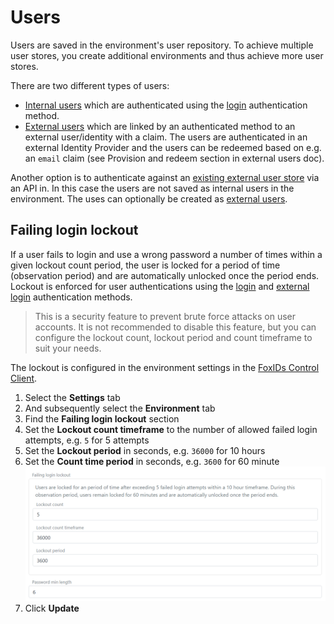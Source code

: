 # Users
Users are saved in the environment's user repository. To achieve multiple user stores, you create additional environments and thus achieve more user stores.

There are two different types of users:
- [Internal users](users-internal.md) which are authenticated using the [login](login.md) authentication method.
- [External users](users-external.md) which are linked by an authenticated method to an external user/identity with a claim. The users are authenticated in an external Identity Provider and the users can be redeemed based on e.g. an `email` claim (see Provision and redeem section in external users doc).

Another option is to authenticate against an [existing external user store](external-login.md) via an API in. In this case the users are not saved as internal users in the environment. The uses can optionally be created as [external users](users-external.md).

## Failing login lockout
If a user fails to login and use a wrong password a number of times within a given lockout count period, the user is locked for a period of time (observation period) and are automatically unlocked once the period ends.  
Lockout is enforced for user authentications using the [login](login.md) and [external login](external-login.md) authentication methods.

> This is a security feature to prevent brute force attacks on user accounts. It is not recommended to disable this feature, but you can configure the lockout count, lockout period and count timeframe to suit your needs.

The lockout is configured in the environment settings in the [FoxIDs Control Client](control.md#foxids-control-client).

1. Select the **Settings** tab
2. And subsequently select the **Environment** tab
3. Find the **Failing login lockout** section
4. Set the **Lockout count timeframe** to the number of allowed failed login attempts, e.g. `5` for 5 attempts
5. Set the **Lockout period** in seconds, e.g. `36000` for 10 hours
6. Set the **Count time period** in seconds, e.g. `3600` for 60 minute
   ![Failing login lockout](images/configure-failing-login-lockout.png)
7. Click **Update**